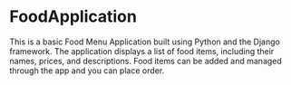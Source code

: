 # FoodApplication
This is a basic Food Menu Application built using Python and the Django framework. The application displays a list of food items, including their names, prices, and descriptions. Food items can be added and managed through the app and you can place order.
